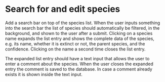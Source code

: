 Search for and edit species
===========================

Add a search bar on top of the species list. When the user inputs something into the search bar the list of species should automatically be filtered, in the background, and shown to the user after a submit.
Clicking on a species name expands the list entry and shows the complete data of the species, e.g. its name, whether it is extinct or not, the parent species, and the confidence. Clicking on the name a second time closes the list entry.

The expanded list entry should have a text input that allows the user to enter a comment about the species. When the user closes the expanded entry the comment is saved to the database. In case a comment already exists it is shown inside the text input.
